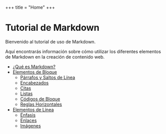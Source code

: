 +++
title = "Home"
+++

# Tutorial de Markdown

Bienvenido al tutorial de uso de Markdown.

Aquí encontrarás información sobre cómo utilizar los diferentes elementos de Markdown en la creación de contenido web.

- [¿Qué es Markdown?](/introduccion/)
- [Elementos de Bloque](/elementos_bloque/)
    - [Párrafos y Saltos de Línea](/elementos_bloque/parrafos_saltos_linea/)
    - [Encabezados](/elementos_bloque/encabezados/)
    - [Citas](/elementos_bloque/citas/)
    - [Listas](/elementos_bloque/listas/)
    - [Códigos de Bloque](/elementos_bloque/codigos_bloque/)
    - [Reglas Horizontales](/elementos_bloque/reglas_horizontales/)
- [Elementos de Línea](/elementos_linea/)
    - [Énfasis](/elementos_linea/enfasis/)
    - [Enlaces](/elementos_linea/links_enlaces/)
    - [Imágenes](/elementos_linea/imagenes/)
